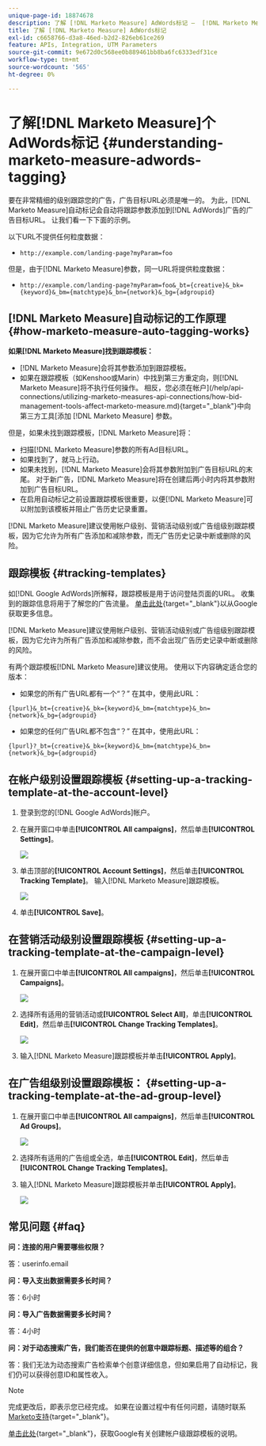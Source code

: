 ```yaml
---
unique-page-id: 18874678
description: 了解 [!DNL Marketo Measure] AdWords标记 —  [!DNL Marketo Measure]
title: 了解 [!DNL Marketo Measure] AdWords标记
exl-id: c6658766-d3a8-46ed-b2d2-826eb61ce269
feature: APIs, Integration, UTM Parameters
source-git-commit: 9e672d0c568ee0b889461bb8ba6fc6333edf31ce
workflow-type: tm+mt
source-wordcount: '565'
ht-degree: 0%

---
```


# 了解[!DNL Marketo Measure]个AdWords标记 {#understanding-marketo-measure-adwords-tagging}

要在非常精细的级别跟踪您的广告，广告目标URL必须是唯一的。 为此，[!DNL Marketo Measure]自动标记会自动将跟踪参数添加到[!DNL AdWords]广告的广告目标URL。 让我们看一下下面的示例。

以下URL不提供任何粒度数据：

* `http://example.com/landing-page?myParam=foo`

但是，由于[!DNL Marketo Measure]参数，同一URL将提供粒度数据：

* `http://example.com/landing-page?myParam=foo&_bt={creative}&_bk={keyword}&_bm={matchtype}&_bn={network}&_bg={adgroupid}`

## [!DNL Marketo Measure]自动标记的工作原理 {#how-marketo-measure-auto-tagging-works}

**如果[!DNL Marketo Measure]找到跟踪模板：**

* [!DNL Marketo Measure]会将其参数添加到跟踪模板。
* 如果在跟踪模板（如Kenshoo或Marin）中找到第三方重定向，则[!DNL Marketo Measure]将不执行任何操作。 相反，您必须在帐户](/help/api-connections/utilizing-marketo-measures-api-connections/how-bid-management-tools-affect-marketo-measure.md){target="_blank"}中向第三方工具[添加 [!DNL Marketo Measure] 参数。

但是，如果未找到跟踪模板，[!DNL Marketo Measure]将：

* 扫描[!DNL Marketo Measure]参数的所有Ad目标URL。
* 如果找到了，就马上行动。
* 如果未找到，[!DNL Marketo Measure]会将其参数附加到广告目标URL的末尾。 对于新广告，[!DNL Marketo Measure]将在创建后两小时内将其参数附加到广告目标URL。
* 在启用自动标记之前设置跟踪模板很重要，以便[!DNL Marketo Measure]可以附加到该模板并阻止广告历史记录重置。

[!DNL Marketo Measure]建议使用帐户级别、营销活动级别或广告组级别跟踪模板，因为它允许为所有广告添加和减除参数，而无广告历史记录中断或删除的风险。

## 跟踪模板 {#tracking-templates}

如[!DNL Google AdWords]所解释，跟踪模板是用于访问登陆页面的URL。 收集到的跟踪信息将用于了解您的广告流量。 [单击此处](https://support.google.com/adwords/answer/7197008?hl=en){target="_blank"}以从Google获取更多信息。

[!DNL Marketo Measure]建议使用帐户级别、营销活动级别或广告组级别跟踪模板，因为它允许为所有广告添加和减除参数，而不会出现广告历史记录中断或删除的风险。

有两个跟踪模板[!DNL Marketo Measure]建议使用。 使用以下内容确定适合您的版本：

* 如果您的所有广告URL都有一个“？” 在其中，使用此URL：

`{lpurl}&_bt={creative}&_bk={keyword}&_bm={matchtype}&_bn={network}&_bg={adgroupid}`

* 如果您的任何广告URL都不包含“？” 在其中，使用此URL：

`{lpurl}?_bt={creative}&_bk={keyword}&_bm={matchtype}&_bn={network}&_bg={adgroupid}`

## 在帐户级别设置跟踪模板 {#setting-up-a-tracking-template-at-the-account-level}

1. 登录到您的[!DNL Google AdWords]帐户。

1. 在展开窗口中单击&#x200B;**[!UICONTROL All campaigns]**，然后单击&#x200B;**[!UICONTROL Settings]**。

   ![](assets/1.png)

1. 单击顶部的&#x200B;**[!UICONTROL Account Settings]**，然后单击&#x200B;**[!UICONTROL Tracking Template]**。 输入[!DNL Marketo Measure]跟踪模板。

   ![](assets/2-1.png)

1. 单击&#x200B;**[!UICONTROL Save]**。

## 在营销活动级别设置跟踪模板 {#setting-up-a-tracking-template-at-the-campaign-level}

1. 在展开窗口中单击&#x200B;**[!UICONTROL All campaigns]**，然后单击&#x200B;**[!UICONTROL Campaigns]**。

   ![](assets/3.png)

1. 选择所有适用的营销活动或&#x200B;**[!UICONTROL Select All]**，单击&#x200B;**[!UICONTROL Edit]**，然后单击&#x200B;**[!UICONTROL Change Tracking Templates]**。

   ![](assets/4-1.png)

1. 输入[!DNL Marketo Measure]跟踪模板并单击&#x200B;**[!UICONTROL Apply]**。

## 在广告组级别设置跟踪模板： {#setting-up-a-tracking-template-at-the-ad-group-level}

1. 在展开窗口中单击&#x200B;**[!UICONTROL All campaigns]**，然后单击&#x200B;**[!UICONTROL Ad Groups]**。

   ![](assets/5-1.png)

1. 选择所有适用的广告组或全选，单击&#x200B;**[!UICONTROL Edit]**，然后单击&#x200B;**[!UICONTROL Change Tracking Templates]**。

1. 输入[!DNL Marketo Measure]跟踪模板并单击&#x200B;**[!UICONTROL Apply]**。

   ![](assets/6-1.png)

## 常见问题 {#faq}

**问：连接的用户需要哪些权限？**

答：userinfo.email

**问：导入支出数据需要多长时间？**

答：6小时

**问：导入广告数据需要多长时间？**

答：4小时

**问：对于动态搜索广告，我们能否在提供的创意中跟踪标题、描述等的组合？**

答：我们无法为动态搜索广告检索单个创意详细信息，但如果启用了自动标记，我们仍可以获得创意ID和属性收入。

>[!NOTE]
>
>完成更改后，即表示您已经完成。 如果在设置过程中有任何问题，请随时联系[Marketo支持](https://nation.marketo.com/t5/support/ct-p/Support){target="_blank"}。

[单击此处](https://support.google.com/adwords/answer/6076199?hl=en#tracking){target="_blank"}，获取Google有关创建帐户级跟踪模板的说明。
